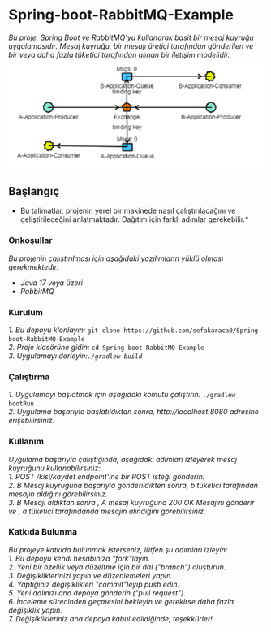 # Spring-boot-RabbitMQ-Example
*Bu proje, Spring Boot ve RabbitMQ'yu kullanarak basit bir mesaj kuyruğu uygulamasıdır. Mesaj kuyruğu, bir mesajı üretici tarafından gönderilen ve bir veya daha fazla tüketici tarafından alınan bir iletişim modelidir.*
![banner resmi](https://github.com/sefakaraca0/Spring-boot-RabbitMQ-Example/blob/main/images/readme-banner.png)
## Başlangıç
* Bu talimatlar, projenin yerel bir makinede nasıl çalıştırılacağını ve geliştirileceğini anlatmaktadır. Dağıtım için farklı adımlar gerekebilir.*
### Önkoşullar
 *Bu projenin çalıştırılması için aşağıdaki yazılımların yüklü olması gerekmektedir:<br>*
* *Java 17 veya üzeri*
* *RabbitMQ*
 ### Kurulum
 *1. Bu depoyu klonlayın:*
`git clone https://github.com/sefakaraca0/Spring-boot-RabbitMQ-Example` <br>
*2.  Proje klasörüne gidin:*
`cd Spring-boot-RabbitMQ-Example`<br>
*3.	Uygulamayı derleyin:`./gradlew build`*
### Çalıştırma
*1.  Uygulamayı başlatmak için aşağıdaki komutu çalıştırın:*
`./gradlew bootRun` <br>
*2. Uygulama başarıyla başlatıldıktan sonra, http://localhost:8080 adresine erişebilirsiniz.*
### Kullanım
*Uygulama başarıyla çalıştığında, aşağıdaki adımları izleyerek mesaj kuyruğunu kullanabilirsiniz:* <br>
*1.	POST /kisi/kaydet endpoint'ine bir POST isteği gönderin:*<br>
*2.	B Mesaj kuyruğuna başarıyla gönderildikten sonra, b tüketici tarafından mesajın aldığını görebilirsiniz.*<br>
*3. B Mesajı aldıktan sonra , A mesaj kuyruğuna 200 OK Mesajını gönderir ve , a tüketici tarafındanda mesajın alındığını görebilirsiniz.*
### Katkıda Bulunma
*Bu projeye katkıda bulunmak isterseniz, lütfen şu adımları izleyin:*<br>
*1.	Bu depoyu kendi hesabınıza "fork"layın.* <br>
*2.	Yeni bir özellik veya düzeltme için bir dal ("branch") oluşturun.* <br>
*3.	Değişikliklerinizi yapın ve düzenlemeleri yapın.* <br>
*4.	Yaptığınız değişiklikleri "commit"leyip push edin.* <br>
*5.	Yeni dalınızı ana depoya gönderin ("pull request").* <br>
*6.	İnceleme sürecinden geçmesini bekleyin ve gerekirse daha fazla değişiklik yapın.* <br>
*7.	Değişiklikleriniz ana depoya kabul edildiğinde, teşekkürler!*

